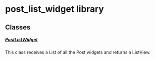 



# post_list_widget library











## Classes

##### [PostListWidget](../widgets_post_list_widget/PostListWidget-class.md)



This class receives a List of all the Post widgets and returns a ListView.















